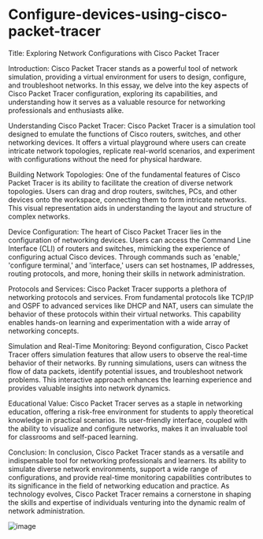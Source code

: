# Configure-devices-using-cisco-packet-tracer

Title: Exploring Network Configurations with Cisco Packet Tracer

Introduction:
Cisco Packet Tracer stands as a powerful tool of network simulation, providing a virtual environment for users to design, configure, and troubleshoot networks. In this essay, we delve into the key aspects of Cisco Packet Tracer configuration, exploring its capabilities, and understanding how it serves as a valuable resource for networking professionals and enthusiasts alike.

Understanding Cisco Packet Tracer:
Cisco Packet Tracer is a simulation tool designed to emulate the functions of Cisco routers, switches, and other networking devices. It offers a virtual playground where users can create intricate network topologies, replicate real-world scenarios, and experiment with configurations without the need for physical hardware.

Building Network Topologies:
One of the fundamental features of Cisco Packet Tracer is its ability to facilitate the creation of diverse network topologies. Users can drag and drop routers, switches, PCs, and other devices onto the workspace, connecting them to form intricate networks. This visual representation aids in understanding the layout and structure of complex networks.

Device Configuration:
The heart of Cisco Packet Tracer lies in the configuration of networking devices. Users can access the Command Line Interface (CLI) of routers and switches, mimicking the experience of configuring actual Cisco devices. Through commands such as 'enable,' 'configure terminal,' and 'interface,' users can set hostnames, IP addresses, routing protocols, and more, honing their skills in network administration.

Protocols and Services:
Cisco Packet Tracer supports a plethora of networking protocols and services. From fundamental protocols like TCP/IP and OSPF to advanced services like DHCP and NAT, users can simulate the behavior of these protocols within their virtual networks. This capability enables hands-on learning and experimentation with a wide array of networking concepts.

Simulation and Real-Time Monitoring:
Beyond configuration, Cisco Packet Tracer offers simulation features that allow users to observe the real-time behavior of their networks. By running simulations, users can witness the flow of data packets, identify potential issues, and troubleshoot network problems. This interactive approach enhances the learning experience and provides valuable insights into network dynamics.

Educational Value:
Cisco Packet Tracer serves as a staple in networking education, offering a risk-free environment for students to apply theoretical knowledge in practical scenarios. Its user-friendly interface, coupled with the ability to visualize and configure networks, makes it an invaluable tool for classrooms and self-paced learning.

Conclusion:
In conclusion, Cisco Packet Tracer stands as a versatile and indispensable tool for networking professionals and learners. Its ability to simulate diverse network environments, support a wide range of configurations, and provide real-time monitoring capabilities contributes to its significance in the field of networking education and practice. As technology evolves, Cisco Packet Tracer remains a cornerstone in shaping the skills and expertise of individuals venturing into the dynamic realm of network administration.

![image](https://github.com/yams714/Configure-devices-using-cisco-packet-tracer/assets/144628548/fcf91954-3857-4ecd-80d6-0a769c3ef0c3)




